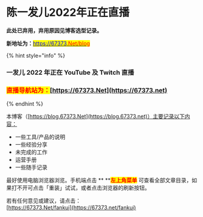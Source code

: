 # 陈一发儿2022年正在直播

**此处已弃用，弃用原因见博客选型记录。**

**新地址为：**[<mark style="color:blue;">https://67373</mark><mark style="color:blue;"><mark style="color:red;">.Net/blog<mark style="color:red;"></mark>](https://67373.net/blog)<mark style="color:blue;"><mark style="color:red;"><mark style="color:red;"></mark>

{% hint style="info" %}
### 一发儿 2022 年正在 YouTube 及 Twitch 直播

### <mark style="color:red;">直播导航站为：</mark>[https://67373.Net](https://67373.net)
{% endhint %}

本博客（[https://blog.67373.Net](https://blog.67373.net)）主要记录以下内容：

* 一些工具/产品的说明
* 一些经验分享
* 未完成的工作
* 运营手册
* 一些随手记录

最好使用电脑浏览器浏览。手机端点击 ** **<mark style="color:red;">**左上角菜单**</mark> <mark style="color:red;"></mark><mark style="color:red;"></mark> 可查看全部文章目录，如果打不开可点击「重装」试试，或者点击浏览器的刷新按钮。

若有任何意见或建议，请点击：\
[https://67373.Net/fankui](https://67373.net/fankui)
